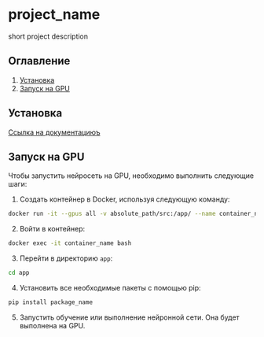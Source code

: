 # project_name

short project description

## Оглавление
1) [Установка](README.md#установка)
2) [Запуск на GPU](README.md#запуск-на-gpu)

## Установка
[Ссылка на документациюъ](./docs/ru/index.md#установка)



## Запуск на GPU

Чтобы запустить нейросеть на GPU, необходимо выполнить следующие шаги:

1) Создать контейнер в Docker, используя следующую команду:
```bash
docker run -it --gpus all -v absolute_path/src:/app/ --name container_name tensorflow/tensorflow:latest-gpu
```

2) Войти в контейнер:
```bash
docker exec -it container_name bash
```

3) Перейти в директорию `app`:
```bash
cd app
```

4) Установить все необходимые пакеты с помощью pip:
```bash
pip install package_name
```

5) Запустить обучение или выполнение нейронной сети. Она будет выполнена на GPU.

